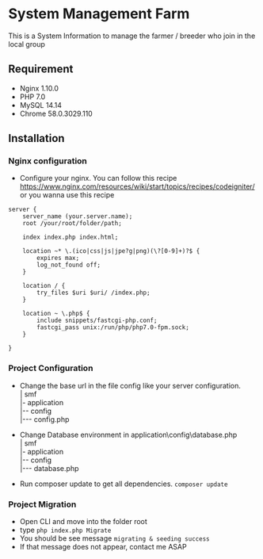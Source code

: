 # System Management Farm

This is a System Information to manage the farmer / breeder who join in the local group

## Requirement
- Nginx 1.10.0
- PHP 7.0
- MySQL 14.14
- Chrome 58.0.3029.110

## Installation

### Nginx configuration
- Configure your nginx. You can follow this recipe https://www.nginx.com/resources/wiki/start/topics/recipes/codeigniter/ or you wanna use this recipe
```
server {
	server_name (your.server.name);
	root /your/root/folder/path;

	index index.php index.html;
	
	location ~* \.(ico|css|js|jpe?g|png)(\?[0-9]+)?$ {
		expires max;
		log_not_found off;
	}

	location / {
		try_files $uri $uri/ /index.php;
	}

	location ~ \.php$ {
		include snippets/fastcgi-php.conf;
		fastcgi_pass unix:/run/php/php7.0-fpm.sock;
	}

}
```
### Project Configuration

- Change the base url in the file config like your server configuration. \
 | smf \
 |- application \
 |-- config \
 |--- config.php 

- Change Database environment in application\config\database.php \
 | smf \
 |- application \
 |-- config \
 |--- database.php 

- Run composer update to get all dependencies.
`composer update`

### Project Migration

- Open CLI and move into the folder root
- type `php index.php Migrate`
- You should be see message `migrating & seeding success`
- If that message does not appear, contact me ASAP
